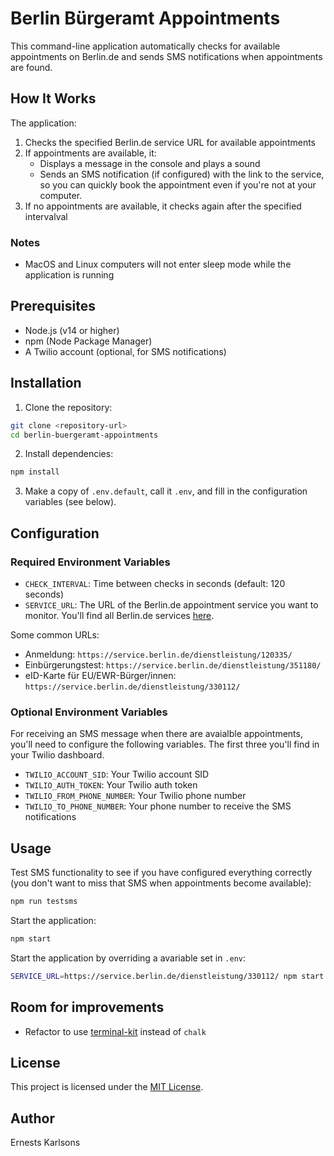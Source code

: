 # Berlin Bürgeramt Appointments

This command-line application automatically checks for available appointments on Berlin.de and sends SMS notifications when appointments are found.

## How It Works

The application:
1. Checks the specified Berlin.de service URL for available appointments
2. If appointments are available, it:
   - Displays a message in the console and plays a sound
   - Sends an SMS notification (if configured) with the link to the service, so you can quickly book the appointment even if you're not at your computer.
3. If no appointments are available, it checks again after the specified intervalval

### Notes

- MacOS and Linux computers will not enter sleep mode while the application is running

## Prerequisites

- Node.js (v14 or higher)
- npm (Node Package Manager)
- A Twilio account (optional, for SMS notifications)

## Installation

1. Clone the repository:
```bash
git clone <repository-url>
cd berlin-buergeramt-appointments
```

2. Install dependencies:
```bash
npm install
```

3. Make a copy of `.env.default`, call it `.env`, and fill in the configuration variables (see below).

## Configuration

### Required Environment Variables

- `CHECK_INTERVAL`: Time between checks in seconds (default: 120 seconds)
- `SERVICE_URL`: The URL of the Berlin.de appointment service you want to monitor. You'll find all Berlin.de services [here](https://service.berlin.de/dienstleistungen/). 

Some common URLs:

- Anmeldung: `https://service.berlin.de/dienstleistung/120335/`
- Einbürgerungstest: `https://service.berlin.de/dienstleistung/351180/`
- eID-Karte für EU/EWR-Bürger/innen: `https://service.berlin.de/dienstleistung/330112/`

### Optional Environment Variables

For receiving an SMS message when there are avaialble appointments, you'll need to configure the following variables. The first three you'll find in your Twilio dashboard.

- `TWILIO_ACCOUNT_SID`: Your Twilio account SID
- `TWILIO_AUTH_TOKEN`: Your Twilio auth token
- `TWILIO_FROM_PHONE_NUMBER`: Your Twilio phone number
- `TWILIO_TO_PHONE_NUMBER`: Your phone number to receive the SMS notifications

## Usage

Test SMS functionality to see if you have configured everything correctly (you don't want to miss that SMS when appointments become available):
```bash
npm run testsms
```

Start the application:
```bash
npm start
```

Start the application by overriding a avariable set in `.env`:
```bash
SERVICE_URL=https://service.berlin.de/dienstleistung/330112/ npm start
```

## Room for improvements

- Refactor to use [terminal-kit](https://www.npmjs.com/package/terminal-kit) instead of `chalk`

## License

This project is licensed under the [MIT License](https://opensource.org/license/mit).

## Author

Ernests Karlsons